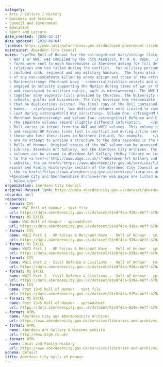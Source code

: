 ```yaml
---
category:
- Arts / Culture / History
- Business and Economy
- Council and Government
- Education
- Sport and Leisure
date_created: '2020-02-11'
date_updated: '2020-08-04'
license: https://www.nationalarchives.gov.uk/doc/open-government-licence/version/3/
maintainer: Aberdeen City Council
notes: "<p>The Roll of Honour for the <strong>Great War</strong> (later known as World\
  \ War I or WWI) was compiled by the City Assessor, Mr H. G. Pope.  In early 1925,\
  \ forms were sent to each householder in Aberdeen asking for full details of those\
  \ relatives who had fallen during the conflict.  For military personnel, the details\
  \ included rank, regiment and any military honours.  The forms also requested details\
  \ of any non-combatants killed by enemy action and those in the <strong>Mercantile\
  \ Marine</strong> (Merchant Navy - commercial/civilian vessels and crews that were\
  \ engaged in activity supporting the Nation during times of war or those requisitioned\
  \ and reassigned to military duties, such as minesweeping). The WWI Roll also drew\
  \ together many separate lists provided by Churches, the University of Aberdeen,\
  \ schools, guilds and businesses. The City Assessor was responsible for ensuring\
  \ that no duplications existed. The final copy of the Roll contained over five thousand\
  \ names.   </p>\n<p>Later, two dedicated volumes were created to commemorate lives\
  \ lost during <strong>World War II</strong>. Volume One: <strong>HM Forces and the\
  \ Merchant Navy</strong> and Volume Two: <strong>Civil Defence and Civilians</strong>.\
  \ The separate volumes record slightly different information.    </p>\n<p>The <strong>Post-1945</strong>\
  \ Roll varies in intent from the WWI and WWII volumes. This volume is hand-written,\
  \ and records HM Forces lives lost in conflict and during active service, so includes\
  \ those who lost their lives in Northern Ireland, for example.    </p>\n<p>The transcripts\
  \ are an attempt to provide a structure to the data recorded in the City\u2019s\
  \ Rolls of Honour. Original copies of the WWI volume can be accessed in the Central\
  \ Library, Aberdeen Art Gallery, and the Aberdeen City Archives. The WWII and Post-1945\
  \ volumes can be viewed in Aberdeen Art Gallery (McBey library on Level 1).  Links\
  \ to the <a href=\"http://www.aagm.co.uk/\">Aberdeen Art Gallery and Museums</a>\
  \ website, the <a href=\"https://www.aberdeencity.gov.uk/services/libraries-and-archives/local-and-family-history\"\
  >Local and Family History</a> section of the Aberdeen City Council website, and\
  \ the <a href=\"https://www.aberdeencity.gov.uk/services/libraries-and-archives/aberdeen-city-and-aberdeenshire-archives\"\
  >Aberdeen City and Aberdeenshire Archives</a> web pages are listed as resources\
  \ below.</p>"
organization: Aberdeen City Council
original_dataset_link: https://data.aberdeencity.gov.uk/dataset/aberdeen-city-rolls-of-honour
records: null
resources:
- format: CSV
  name: WWI Roll of Honour - text file
  url: https://data.aberdeencity.gov.uk/dataset/81e8f43a-939a-4eff-b79a-03bddb2c5e75/resource/9f66bf1e-c2bf-4fdf-89d9-05c8c85954c6/download/rollww1_opendata_v1.csv
- format: MS EXCEL
  name: WWI Roll of Honour - spreadsheet
  url: https://data.aberdeencity.gov.uk/dataset/81e8f43a-939a-4eff-b79a-03bddb2c5e75/resource/80a6d0c8-9fb7-47dc-b04f-ec0e576495c6/download/rollww1_opendata_v1.xlsx
- format: CSV
  name: WWII Part 1 - HM Forces & Merchant Navy -  Roll of Honour - text file
  url: https://data.aberdeencity.gov.uk/dataset/81e8f43a-939a-4eff-b79a-03bddb2c5e75/resource/2e8539e9-4a26-4b1d-a4f0-4b51a0939bb0/download/rollwwiiparti_hmf_merch_opendata_v1.csv
- format: MS EXCEL
  name: WWII Part 1 - HM Forces & Merchant Navy -  Roll of Honour - spreadsheet
  url: https://data.aberdeencity.gov.uk/dataset/81e8f43a-939a-4eff-b79a-03bddb2c5e75/resource/a8ccd079-652e-4149-8541-19050bcaa63c/download/rollwwiiparti_hmf_merch_opendata_v1.xlsx
- format: CSV
  name: WWII Part 2 - Civil Defence & Civilians -  Roll of Honour - text file
  url: https://data.aberdeencity.gov.uk/dataset/81e8f43a-939a-4eff-b79a-03bddb2c5e75/resource/87300c10-4d12-4814-9211-3567c070adb2/download/rollwwiipartii_civ_opendata_v1.csv
- format: MS EXCEL
  name: WWII Part 2 - Civil Defence & Civilians -  Roll of Honour - spreadsheet
  url: https://data.aberdeencity.gov.uk/dataset/81e8f43a-939a-4eff-b79a-03bddb2c5e75/resource/1084f006-8fd0-4244-84ed-cc17bfa25de5/download/rollwwiipartii_civ_opendata_v1.xlsx
- format: CSV
  name: Post 1945 Roll of Honour - text file
  url: https://data.aberdeencity.gov.uk/dataset/81e8f43a-939a-4eff-b79a-03bddb2c5e75/resource/22d1ab57-b2a7-40d6-8a5c-d3b0945300a4/download/rollpost1945_opendata_v1.csv
- format: MS EXCEL
  name: Post 1945 Roll of Honour - spreadsheet
  url: https://data.aberdeencity.gov.uk/dataset/81e8f43a-939a-4eff-b79a-03bddb2c5e75/resource/3003a76b-fa7c-4532-98e9-ce4663794029/download/rollpost1945_opendata_v1.xlsx
- format: HTML
  name: Aberdeen City and Aberdeenshire Archives
  url: https://www.aberdeencity.gov.uk/services/libraries-and-archives/aberdeen-city-and-aberdeenshire-archives
- format: HTML
  name: Aberdeen Art Gallery & Museums website
  url: http://www.aagm.co.uk/
- format: HTML
  name: Local and Family History
  url: https://www.aberdeencity.gov.uk/services/libraries-and-archives/local-and-family-history
schema: default
title: Aberdeen City Rolls of Honour
---
```

